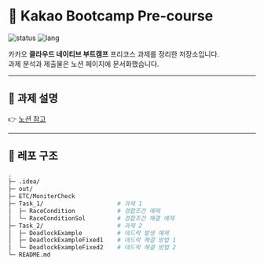# 🚀 Kakao Bootcamp Pre-course

![status](https://img.shields.io/badge/Status-Ended-4caf50?style=flat-square)
![lang](https://img.shields.io/badge/Language-Java-orange?style=flat-square)

카카오 **클라우드 네이티브 부트캠프** 프리코스 과제를 정리한 저장소입니다.  
과제 분석과 제출물은 노션 페이지에 문서화했습니다.

---

## 📌 과제 설명

👉 [노션 참고](https://www.notion.so/shopping-mall/25f25e3f71a4808cb26ac273899d4775)

---

## 📂 레포 구조
```bash
.
├─ .idea/                      
├─ out/                       
├─ ETC/MoniterCheck                       
├─ Task_1/                     # 과제 1
│  ├─ RaceCondition            # 경합조건 예제
│  └─ RaceConditionSol         # 경합조건 해결 예제
├─ Task_2/                     # 과제 2
│  ├─ DeadlockExample          # 데드락 발생 예제
│  ├─ DeadlockExampleFixed1    # 데드락 해결 방법 1
│  └─ DeadlockExampleFixed2    # 데드락 해결 방법 2
└─ README.md
                

